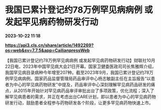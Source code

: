 # 我国已累计登记约78万例罕见病病例 或发起罕见病药物研发行动

**2023-10-22 11:18**

**https://api3.cls.cn/share/article/1492269?os=web&sv=7.7.5&app=CailianpressWeb**

【我国已累计登记约78万例罕见病病例 或发起罕见病药物研发行动】财联社10月22日电，2023年中国罕见病大会21日开幕。国家卫健委医政司司长焦雅辉介绍，我国罕见病目录病种今年增至207种。截至2023年9月，我国已累计登记约78万例罕见病病例。国家药品监督管理局药品审评中心杨志敏副主任在主旨报告“以患者为中心的罕见病药物研发”中提及，药品审评中心深刻理解罕见病药品研发的痛点，从2015年开始针对罕见病药品审评审批出台了多项政策，优化流程；深入了解罕见病患者的需求，并正在考虑出台CARE计划，即以患者为中心的罕见病药物研发行动，鼓励患者全程参与药物研发各个阶段，让更多罕见病药物快速上市。